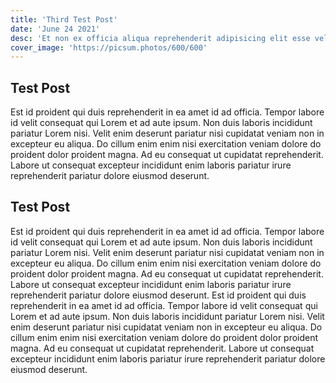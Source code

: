 ```yaml
---
title: 'Third Test Post'
date: 'June 24 2021'
desc: 'Et non ex officia aliqua reprehenderit adipisicing elit esse velit deserunt dolor excepteur proident id.'
cover_image: 'https://picsum.photos/600/600'
---
```


## Test Post

Est id proident qui duis reprehenderit in ea amet id ad officia. Tempor labore id velit consequat qui Lorem et ad aute ipsum. Non duis laboris incididunt pariatur Lorem nisi. Velit enim deserunt pariatur nisi cupidatat veniam non in excepteur eu aliqua. Do cillum enim enim nisi exercitation veniam dolore do proident dolor proident magna. Ad eu consequat ut cupidatat reprehenderit. Labore ut consequat excepteur incididunt enim laboris pariatur irure reprehenderit pariatur dolore eiusmod deserunt.

## Test Post 

Est id proident qui duis reprehenderit in ea amet id ad officia. Tempor labore id velit consequat qui Lorem et ad aute ipsum. Non duis laboris incididunt pariatur Lorem nisi. Velit enim deserunt pariatur nisi cupidatat veniam non in excepteur eu aliqua. Do cillum enim enim nisi exercitation veniam dolore do proident dolor proident magna. Ad eu consequat ut cupidatat reprehenderit. Labore ut consequat excepteur incididunt enim laboris pariatur irure reprehenderit pariatur dolore eiusmod deserunt.
Est id proident qui duis reprehenderit in ea amet id ad officia. Tempor labore id velit consequat qui Lorem et ad aute ipsum. Non duis laboris incididunt pariatur Lorem nisi. Velit enim deserunt pariatur nisi cupidatat veniam non in excepteur eu aliqua. Do cillum enim enim nisi exercitation veniam dolore do proident dolor proident magna. Ad eu consequat ut cupidatat reprehenderit. Labore ut consequat excepteur incididunt enim laboris pariatur irure reprehenderit pariatur dolore eiusmod deserunt.